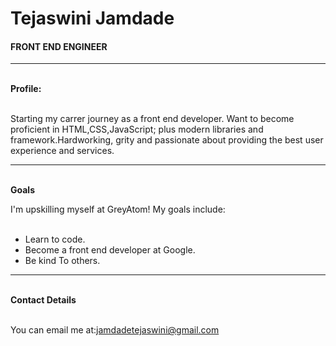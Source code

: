 <!DOCTYPE html>
<html>
<head>
	<title></title>
	<link rel="stylesheet" type="text/css" href="style.css">
</head>
<body>
		<div class="ProfileBody">
			 <h1>Tejaswini Jamdade</h1>
			<h4>FRONT END ENGINEER</h4>
			<hr />
			<br><strong>Profile:</strong>
			<p><br> Starting my carrer journey as a front end developer. Want to become proficient in HTML,CSS,JavaScript; plus modern libraries and framework.Hardworking, grity and passionate about providing the best user experience and services.</p>
			<hr />
			<br><strong>Goals</strong>
			<p>I'm upskilling myself at GreyAtom! My goals include:</p>
			<ul><br> <li>Learn to code. </li>
				<li>Become a front end developer at Google.</li>
				<li>Be kind To others.</li>
			</ul>
			<hr />
			<br><strong>Contact Details</strong>
			<p><br>You can email me at:<a href="#">jamdadetejaswini@gmail.com</a></p>
		</div>
</body>
</html>
